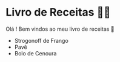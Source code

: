 # Livro de Receitas :man_cook:

Olá ! Bem vindos ao meu livro de receitas :wave:

- Strogonoff de Frango
- Pavê
- Bolo de Cenoura
